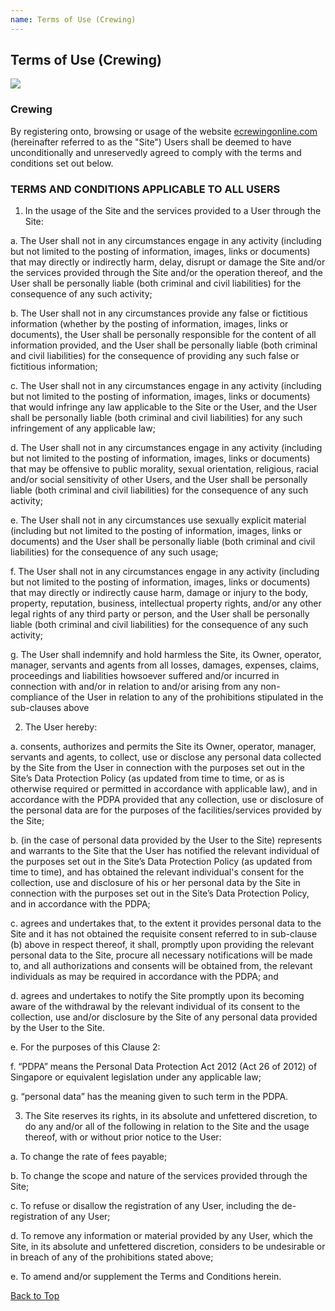 ```yaml
---
name: Terms of Use (Crewing)
---
```


## Terms of Use (Crewing)

![](https://bwec-file.oss-cn-hongkong.aliyuncs.com/cms/terms_of_use)

### Crewing

By registering onto, browsing or usage of the website [ecrewingonline.com](ecrewingonline.com) (hereinafter referred to as the "Site") Users shall be deemed to have unconditionally and unreservedly agreed to comply with the terms and conditions set out below.

### TERMS AND CONDITIONS APPLICABLE TO ALL USERS

1. In the usage of the Site and the services provided to a User through the Site:

a. The User shall not in any circumstances engage in any activity (including but not limited to the posting of information, images, links or documents) that may directly or indirectly harm, delay, disrupt or damage the Site and/or the services provided through the Site and/or the operation thereof, and the User shall be personally liable (both criminal and civil liabilities) for the consequence of any such activity;

b. The User shall not in any circumstances provide any false or fictitious information (whether by the posting of information, images, links or documents), the User shall be personally responsible for the content of all information provided, and the User shall be personally liable (both criminal and civil liabilities) for the consequence of providing any such false or fictitious information;

c. The User shall not in any circumstances engage in any activity (including but not limited to the posting of information, images, links or documents) that would infringe any law applicable to the Site or the User, and the User shall be personally liable (both criminal and civil liabilities) for any such infringement of any applicable law;

d. The User shall not in any circumstances engage in any activity (including but not limited to the posting of information, images, links or documents) that may be offensive to public morality, sexual orientation, religious, racial and/or social sensitivity of other Users, and the User shall be personally liable (both criminal and civil liabilities) for the consequence of any such activity;

e. The User shall not in any circumstances use sexually explicit material (including but not limited to the posting of information, images, links or documents) and the User shall be personally liable (both criminal and civil liabilities) for the consequence of any such usage;

f. The User shall not in any circumstances engage in any activity (including but not limited to the posting of information, images, links or documents) that may directly or indirectly cause harm, damage or injury to the body, property, reputation, business, intellectual property rights, and/or any other legal rights of any third party or person, and the User shall be personally liable (both criminal and civil liabilities) for the consequence of any such activity;

g. The User shall indemnify and hold harmless the Site, its Owner, operator, manager, servants and agents from all losses, damages, expenses, claims, proceedings and liabilities howsoever suffered and/or incurred in connection with and/or in relation to and/or arising from any non-compliance of the User in relation to any of the prohibitions stipulated in the sub-clauses above

2. The User hereby:

a. consents, authorizes and permits the Site its Owner, operator, manager, servants and agents, to collect, use or disclose any personal data collected by the Site from the User in connection with the purposes set out in the Site’s Data Protection Policy (as updated from time to time, or as is otherwise required or permitted in accordance with applicable law), and in accordance with the PDPA provided that any collection, use or disclosure of the personal data are for the purposes of the facilities/services provided by the Site;

b. (in the case of personal data provided by the User to the Site) represents and warrants to the Site that the User has notified the relevant individual of the purposes set out in the Site’s Data Protection Policy (as updated from time to time), and has obtained the relevant individual's consent for the collection, use and disclosure of his or her personal data by the Site in connection with the purposes set out in the Site’s Data Protection Policy, and in accordance with the PDPA;

c. agrees and undertakes that, to the extent it provides personal data to the Site and it has not obtained the requisite consent referred to in sub-clause (b) above in respect thereof, it shall, promptly upon providing the relevant personal data to the Site, procure all necessary notifications will be made to, and all authorizations and consents will be obtained from, the relevant individuals as may be required in accordance with the PDPA; and

d. agrees and undertakes to notify the Site promptly upon its becoming aware of the withdrawal by the relevant individual of its consent to the collection, use and/or disclosure by the Site of any personal data provided by the User to the Site.

e. For the purposes of this Clause 2:

f. “PDPA” means the Personal Data Protection Act 2012 (Act 26 of 2012) of Singapore or equivalent legislation under any applicable law;

g. “personal data” has the meaning given to such term in the PDPA.

3. The Site reserves its rights, in its absolute and unfettered discretion, to do any and/or all of the following in relation to the Site and the usage thereof, with or without prior notice to the User:

a. To change the rate of fees payable;

b. To change the scope and nature of the services provided through the Site;

c. To refuse or disallow the registration of any User, including the de-registration of any User;

d. To remove any information or material provided by any User, which the Site, in its absolute and unfettered discretion, considers to be undesirable or in breach of any of the prohibitions stated above;

e. To amend and/or supplement the Terms and Conditions herein.

 [Back to Top](tnc_crew#)
 
